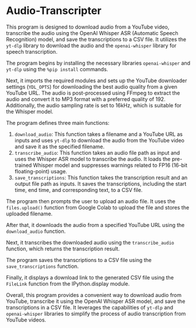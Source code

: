 # Audio-Transcripter
This program is designed to download audio from a YouTube video, transcribe the audio using the OpenAI Whisper ASR (Automatic Speech Recognition) model, and save the transcriptions to a CSV file. It utilizes the `yt-dlp` library to download the audio and the `openai-whisper` library for speech transcription.

The program begins by installing the necessary libraries `openai-whisper` and `yt-dlp` using the `%pip install` commands.

Next, it imports the required modules and sets up the YouTube downloader settings (`YDL_OPTS`) for downloading the best audio quality from a given YouTube URL. The audio is post-processed using FFmpeg to extract the audio and convert it to MP3 format with a preferred quality of 192. Additionally, the audio sampling rate is set to 16kHz, which is suitable for the Whisper model.

The program defines three main functions:
1. `download_audio`: This function takes a filename and a YouTube URL as inputs and uses `yt-dlp` to download the audio from the YouTube video and save it as the specified filename.
2. `transcribe_audio`: This function takes an audio file path as input and uses the Whisper ASR model to transcribe the audio. It loads the pre-trained Whisper model and suppresses warnings related to FP16 (16-bit floating-point) usage.
3. `save_transcriptions`: This function takes the transcription result and an output file path as inputs. It saves the transcriptions, including the start time, end time, and corresponding text, to a CSV file.

The program then prompts the user to upload an audio file. It uses the `files.upload()` function from Google Colab to upload the file and stores the uploaded filename.

After that, it downloads the audio from a specified YouTube URL using the `download_audio` function.

Next, it transcribes the downloaded audio using the `transcribe_audio` function, which returns the transcription result.

The program saves the transcriptions to a CSV file using the `save_transcriptions` function.

Finally, it displays a download link to the generated CSV file using the `FileLink` function from the IPython.display module.

Overall, this program provides a convenient way to download audio from YouTube, transcribe it using the OpenAI Whisper ASR model, and save the transcriptions in a CSV file. It leverages the capabilities of `yt-dlp` and `openai-whisper` libraries to simplify the process of audio transcription from YouTube videos.
